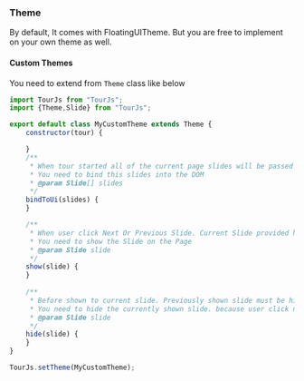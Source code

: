 
### Theme
By default, It comes with FloatingUITheme. But you are free to implement on your own theme as well.


#### Custom Themes
You need to extend from `Theme` class like below

```javascript
import TourJs from "TourJs";
import {Theme,Slide} from "TourJs";

export default class MyCustomTheme extends Theme {
    constructor(tour) {

    }
    /**
     * When tour started all of the current page slides will be passed in this method.
     * You need to bind this slides into the DOM
     * @param Slide[] slides
     */
    bindToUi(slides) {
    }

    /**
     * When user click Next Or Previous Slide. Current Slide provided here. 
     * You need to show the Slide on the Page
     * @param Slide slide
     */
    show(slide) {
    }
    
    /**
     * Before shown to current slide. Previously shown slide must be hide. 
     * You need to hide the currently shown slide. because user click next/prev button.
     * @param Slide slide
     */
    hide(slide) {
    }
}

TourJs.setTheme(MyCustomTheme);

```

